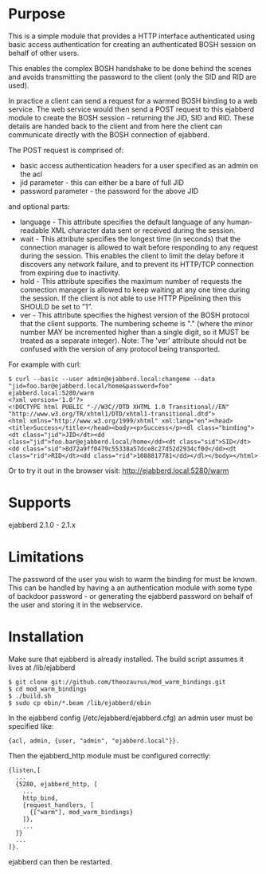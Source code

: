 # Purpose
This is a simple module that provides a HTTP interface authenticated using basic access authentication for creating an authenticated BOSH session on behalf of other users.

This enables the complex BOSH handshake to be done behind the scenes and avoids transmitting the password to the client (only the SID and RID are used).

In practice a client can send a request for a warmed BOSH binding to a web service. The web service would then send a POST request to this ejabberd module to create the BOSH session - returning the JID, SID and RID. These details are handed back to the client and from here the client can communicate directly with the BOSH connection of ejabberd.

The POST request is comprised of:

- basic access authentication headers for a user specified as an admin on the acl
- jid parameter - this can either be a bare of full JID
- password parameter - the password for the above JID

and optional parts:

- language - This attribute specifies the default language of any human-readable XML character data sent or received during the session.
- wait -  This attribute specifies the longest time (in seconds) that the connection manager is allowed to wait before responding to any request during the session. This enables the client to limit the delay before it discovers any network failure, and to prevent its HTTP/TCP connection from expiring due to inactivity.
- hold - This attribute specifies the maximum number of requests the connection manager is allowed to keep waiting at any one time during the session. If the client is not able to use HTTP Pipelining then this SHOULD be set to "1".
- ver - This attribute specifies the highest version of the BOSH protocol that the client supports. The numbering scheme is "<major>.<minor>" (where the minor number MAY be incremented higher than a single digit, so it MUST be treated as a separate integer). Note: The 'ver' attribute should not be confused with the version of any protocol being transported.

For example with curl:

    $ curl --basic --user admin@ejabberd.local:changeme --data "jid=foo.bar@ejabberd.local/home&password=foo" ejabberd.local:5280/warm
    <?xml version='1.0'?>
    <!DOCTYPE html PUBLIC "-//W3C//DTD XHTML 1.0 Transitional//EN" "http://www.w3.org/TR/xhtml1/DTD/xhtml1-transitional.dtd">
    <html xmlns="http://www.w3.org/1999/xhtml" xml:lang="en"><head><title>Success</title></head><body><p>Success</p><dl class="binding"><dt class="jid">JID</dt><dd class="jid">foo.bar@ejabberd.local/home</dd><dt class="sid">SID</dt><dd class="sid">8d72a9ff0479c55338a57dce8c27d52d2934cf0d</dd><dt class="rid">RID</dt><dd class="rid">1088817781</dd></dl></body></html>

Or to try it out in the browser visit: http://ejabberd.local:5280/warm

# Supports

ejabberd 2.1.0 - 2.1.x

# Limitations

The password of the user you wish to warm the binding for must be known. This can be handled by having a an authentication module with some type of backdoor password - or generating the ejabberd password on behalf of the user and storing it in the webservice.

# Installation

Make sure that ejabberd is already installed. The build script assumes it lives at /lib/ejabberd

    $ git clone git://github.com/theozaurus/mod_warm_bindings.git
    $ cd mod_warm_bindings
    $ ./build.sh
    $ sudo cp ebin/*.beam /lib/ejabberd/ebin

In the ejabberd config (/etc/ejabberd/ejabberd.cfg) an admin user must be specified like:

    {acl, admin, {user, "admin", "ejabberd.local"}}.

Then the ejabberd_http module must be configured correctly:

    {listen,[
      ...
      {5280, ejabberd_http, [
        ...
        http_bind,
        {request_handlers, [
          {["warm"], mod_warm_bindings}
        ]},
        ...
      ]}
      ...
    ]}.


ejabberd can then be restarted.